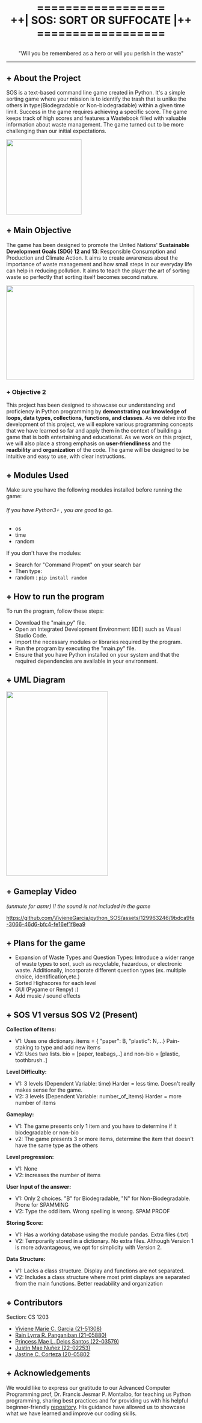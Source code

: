 
 
<h1>
<p align="center">
  <br>     ==================
  <br>++| SOS: SORT OR SUFFOCATE |++
  <br>   ==================
</h1>
  <p align="center">
    "Will you be remembered as a hero or will you perish in the waste"
    <br />
    </p>
</p>


---
## + About the Project
SOS is a text-based command line game created in Python. It's a simple sorting game where your mission is to identify the trash that is unlike the others in type(Biodegradable or Non-biodegradable) within a given time limit. Success in the game requires achieving a specific score. The game keeps track of high scores and features a Wastebook filled with valuable information about waste management. The game turned out to be more challenging than our initial expectations.

<img src = "https://github.com/VivieneGarcia/python_SOS/blob/main/READ%20ME%20PHOTOS/SS%20GAME.png" width=200px height=200px>

## + Main Objective
The game has been designed to promote the United Nations' **Sustainable Development Goals (SDG) 12 and 13**: Responsible Consumption and Production and Climate Action. It aims to create awareness about the importance of waste management and how small steps in our everyday life can help in reducing pollution. It aims to teach the player the art of sorting waste so perfectly that sorting itself becomes second nature.  

<img src = "https://github.com/VivieneGarcia/python_SOS/blob/main/READ%20ME%20PHOTOS/SDG12-13.png" width=500px height=250px>

### + Objective 2
This project has been designed to showcase our understanding and proficiency in Python programming by **demonstrating our knowledge of loops, data types, collections, functions, and classes**. As we delve into the development of this project, we will explore various programming concepts that we have learned so far and apply them in the context of building a  game that is both entertaining and educational. As we work on this project, we will also place a strong emphasis on **user-friendliness** and the **readbility** and **organization** of the code. The game will be designed to be intuitive and easy to use, with clear instructions. 

## + Modules Used
Make sure you have the following modules installed before running the game:
###### If you have Python3+ , you are good to go.

- os 
- time
- random

If you don't have the modules: 
- Search for "Command Propmt" on your search bar
- Then type: 
- random : ```pip install random``` 

## + How to run the program
To run the program, follow these steps:
- Download the "main.py" file.
- Open an Integrated Development Environment (IDE) such as Visual Studio Code.
- Import the necessary modules or libraries required by the program.
- Run the program by executing the "main.py" file.
- Ensure that you have Python installed on your system and that the required dependencies are available in your environment.

## + UML Diagram

<img src = "https://github.com/VivieneGarcia/python_SOS/blob/main/READ%20ME%20PHOTOS/FINAL%20UML.png" width=270px height=490px>

## + Gameplay Video 
 *(unmute for asmr) !! the sound is not included in the game*
 
https://github.com/VivieneGarcia/python_SOS/assets/129963246/9bdca9fe-3066-46d6-bfc4-fe16ef1f8ea9


## + Plans for the game
- Expansion of Waste Types and Question Types: Introduce a wider range of waste types to sort, such as recyclable, hazardous, or electronic waste. Additionally, incorporate different question types (ex. multiple choice, identification,etc.)
- Sorted Highscores for each level
- GUI (Pygame or Renpy) :)
- Add music / sound effects

## + SOS V1 versus SOS V2 (Present)

**Collection of items:**
- V1: Uses one dictionary. items = { "paper": B, "plastic": N,...} Pain-staking to type and add new items
- V2: Uses two lists.  bio = [paper, teabags,..] and non-bio = [plastic, toothbrush..] 

**Level Difficulty:**
- V1: 3 levels (Dependent Variable: time) Harder = less time. Doesn't really makes sense for the game.
- V2: 3 levels (Dependent Variable: number_of_items) Harder = more number of items

**Gameplay:**
- V1: The game presents only 1 item and you have to determine if it biodegradable or non-bio
- v2: The game presents 3 or more items, determine the item that doesn't have the same type as the others

**Level progression:**
- V1: None
- V2: increases the number of items

**User Input of the answer:**
- V1: Only 2 choices. "B" for Biodegradable, "N" for Non-Biodegradable. Prone for SPAMMING
- V2: Type the odd item. Wrong spelling is wrong. SPAM PROOF

**Storing Score:**
- V1: Has a working database using the module pandas. Extra files (.txt)
- V2: Temporarily stored in a dictionary. No extra files. Although Version 1 is more advantageous, we opt for simplicity with Version 2.

**Data Structure:**
- V1: Lacks a class structure. Display and functions are not separated.
- V2: Includes a class structure where most print displays are separated from the main functions. Better readability and organization

## + Contributors 
  Section: CS 1203
- [Viviene Marie C. Garcia (21-51308)](https://github.com/VivieneGarcia)
- [Rain Lyrra R. Panganiban (21-05880)](https://github.com/rnlyra)
- [Princess Mae L. Delos Santos (22-03579)](https://github.com/princessdlssnts)
- [Justin Mae Nuñez (22-02253)](https://github.com/jstnnz)
- [Jastine C. Corteza (20-05802](https://github.com/jasteng)

## + Acknowledgements 
We would like to express our gratitude to our Advanced Computer Programming prof, Dr. Francis Jesmar P. Montalbo, for teaching us Python programming, sharing best practices and for providing us with his helpful beginner-friendly [repository](https://github.com/francismontalbo/learning_python). His guidance have allowed us to showcase what we have learned and improve our coding skills. 

